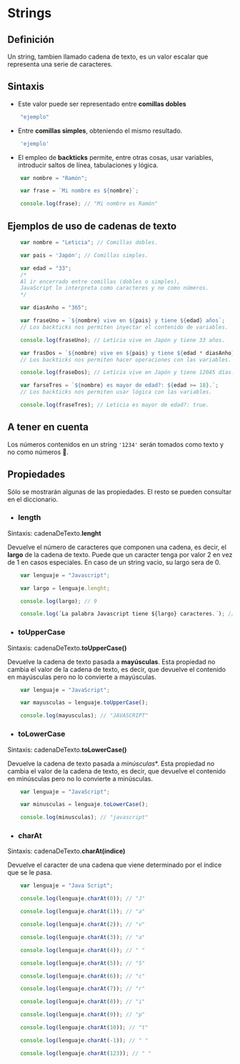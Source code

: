 # Strings

## Definición

Un string, tambien llamado cadena de texto, es un valor escalar que representa una serie de caracteres.

## Sintaxis

- Este valor puede ser representado entre **comillas dobles**

```js
    "ejemplo"
```

- Entre **comillas simples**, obteniendo el mismo resultado.

```js
    'ejemplo'
```

- El empleo de **backticks** permite, entre otras cosas, usar variables, introducir saltos de línea, tabulaciones y lógica.

```js
    var nombre = "Ramón";

    var frase = `Mi nombre es ${nombre}`;

    console.log(frase); // "Mi nombre es Ramón"
```

## Ejemplos de uso de cadenas de texto

```js
    var nombre = "Leticia"; // Comillas dobles.
```

```js
    var pais = 'Japón'; // Comillas simples.
```

```js
    var edad = "33";
    /*
    Al ir encerrado entre comillas (dobles o simples),
    JavaScript lo interpreta como caracteres y no como números.
    */
```

```js
    var diasAnho = "365";
```

```js
    var fraseUno = `${nombre} vive en ${pais} y tiene ${edad} años`;
    // Los backticks nos permiten inyectar el contenido de variables.

    console.log(fraseUno); // Leticia vive en Japón y tiene 33 años.
```

```js
    var frasDos = `${nombre} vive en ${pais} y tiene ${edad * diasAnho} años`;
    // Los backticks nos permiten hacer operaciones con las variables.

    console.log(fraseDos); // Leticia vive en Japón y tiene 12045 días.
```

```js
    var farseTres = `${nombre} es mayor de edad?: ${edad >= 18}.`;
    // Los backticks nos permiten usar lógica con las variables.

    console.log(fraseTres); // Leticia es mayor de edad?: true.
```

## A tener en cuenta

Los números contenidos en un string ```'1234'``` serán tomados como texto y no como números 👀.

## Propiedades

Sólo se mostrarán algunas de las propiedades. El resto se pueden consultar en el diccionario.

- ### **length**

Sintaxis: cadenaDeTexto.**lenght**

Devuelve el número de caracteres que componen una cadena, es decir, el **largo** de la cadena de texto. Puede que un caracter tenga por valor 2 en vez de 1 en casos especiales. En caso de un string vacio, su largo sera de 0.

```js
    var lenguaje = "Javascript";

    var largo = lenguaje.lenght;

    console.log(largo); // 9

    console.log(´La palabra Javascript tiene ${largo} caracteres.´); // La palabra Javascript tiene 9 caracteres
```

- ### **toUpperCase**

Sintaxis: cadenaDeTexto.**toUpperCase()**

Devuelve la cadena de texto pasada a **mayúsculas**. Esta propiedad no cambia el valor de la cadena de texto, es decir, que devuelve el contenido en mayúsculas pero no lo convierte a mayúsculas.

```js
    var lenguaje = "JavaScript";

    var mayusculas = lenguaje.toUpperCase();

    console.log(mayusculas); // "JAVASCRIPT"
```

- ### **toLowerCase**

Sintaxis: cadenaDeTexto.**toLowerCase()**

Devuelve la cadena de texto pasada a *minúsculas**. Esta propiedad no cambia el valor de la cadena de texto, es decir, que devuelve el contenido en minúsculas pero no lo convierte a minúsculas.

```js
    var lenguaje = "JavaScript";

    var minusculas = lenguaje.toLowerCase();

    console.log(minusculas); // "javascript"
```

- ### **charAt**

Sintaxis: cadenaDeTexto.**charAt(índice)**

Devuelve el caracter de una cadena que viene determinado por el índice que se le pasa.
```js
    var lenguaje = "Java Script";

    console.log(lenguaje.charAt(0)); // "J"

    console.log(lenguaje.charAt(1)); // "a"

    console.log(lenguaje.charAt(2)); // "v"

    console.log(lenguaje.charAt(3)); // "a"

    console.log(lenguaje.charAt(4)); // " "

    console.log(lenguaje.charAt(5)); // "S"

    console.log(lenguaje.charAt(6)); // "c"

    console.log(lenguaje.charAt(7)); // "r"

    console.log(lenguaje.charAt(8)); // "i"

    console.log(lenguaje.charAt(9)); // "p"

    console.log(lenguaje.charAt(10)); // "t"

    console.log(lenguaje.charAt(-1)); // " "

    console.log(lenguaje.charAt(123)); // " "
```

